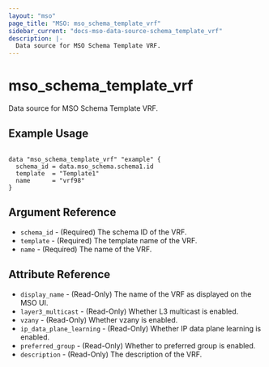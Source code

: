```yaml
---
layout: "mso"
page_title: "MSO: mso_schema_template_vrf"
sidebar_current: "docs-mso-data-source-schema_template_vrf"
description: |-
  Data source for MSO Schema Template VRF.
---
```


# mso_schema_template_vrf #

Data source for MSO Schema Template VRF.

## Example Usage ##

```hcl

data "mso_schema_template_vrf" "example" {
  schema_id = data.mso_schema.schema1.id
  template  = "Template1"
  name      = "vrf98"
}

```

## Argument Reference ##

* `schema_id` - (Required) The schema ID of the VRF.
* `template` - (Required) The template name of the VRF.
* `name` - (Required) The name of the VRF.

## Attribute Reference ##

* `display_name` - (Read-Only) The name of the VRF as displayed on the MSO UI.
* `layer3_multicast` - (Read-Only) Whether L3 multicast is enabled.
* `vzany` - (Read-Only) Whether vzany is enabled.
* `ip_data_plane_learning` - (Read-Only) Whether IP data plane learning is enabled.
* `preferred_group` - (Read-Only) Whether to preferred group is enabled.
* `description` - (Read-Only) The description of the VRF.
